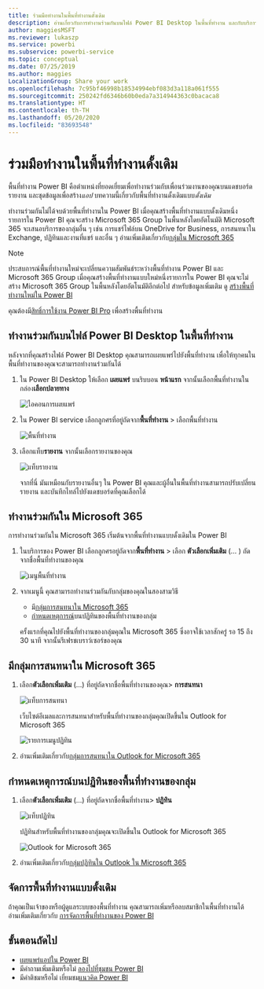 ```yaml
---
title: ร่วมมือทำงานในพื้นที่ทำงานดั้งเดิม
description: อ่านเกี่ยวกับการทำงานร่วมกันบนไฟล์ Power BI Desktop ในพื้นที่ทำงาน และกับบริการของ Microsoft 365 เช่น การแชร์ไฟล์บน OneDrive for Business, การสนทนาใน Exchange, ปฏิทิน และงาน
author: maggiesMSFT
ms.reviewer: lukaszp
ms.service: powerbi
ms.subservice: powerbi-service
ms.topic: conceptual
ms.date: 07/25/2019
ms.author: maggies
LocalizationGroup: Share your work
ms.openlocfilehash: 7c95bf46998b18534994ebf083d3a118a061f555
ms.sourcegitcommit: 250242fd6346b60b0eda7a314944363c0bacaca8
ms.translationtype: HT
ms.contentlocale: th-TH
ms.lasthandoff: 05/20/2020
ms.locfileid: "83693548"
---
```

# <a name="collaborate-in-a-classic-workspace"></a>ร่วมมือทำงานในพื้นที่ทำงานดั้งเดิม
พื้นที่ทำงาน Power BI คือตำแหน่งที่ยอดเยี่ยมเพื่อทำงานร่วมกับเพื่อนร่วมงานของคุณบนแดชบอร์ด รายงาน และชุดข้อมูลเพื่อสร้าง*แอป* บทความนี้เกี่ยวกับพื้นที่ทำงานดั้งเดิมแบบ*ดั้งเดิม*  

ทำงานร่วมกันไม่ได้จบด้วยพื้นที่ทำงานใน Power BI เมื่อคุณสร้างพื้นที่ทำงานแบบดั้งเดิมหนึ่งรายการใน Power BI คุณจะสร้าง Microsoft 365 Group ในพื้นหลังโดยอัตโนมัติ Microsoft 365 จะเสนอบริการของกลุ่มอื่น ๆ เช่น การแชร์ไฟล์บน OneDrive for Business, การสนทนาใน Exchange, ปฏิทินและงานที่แชร์ และอื่น ๆ อ่านเพิ่มเติมเกี่ยวกับ[กลุ่มใน Microsoft 365](https://support.office.com/article/Create-a-group-in-Office-365-7124dc4c-1de9-40d4-b096-e8add19209e9)

> [!NOTE]
> ประสบการณ์พื้นที่ทำงานใหม่จะเปลี่ยนความสัมพันธ์ระหว่างพื้นที่ทำงาน Power BI และ Microsoft 365 Group เมื่อคุณสร้างพื้นที่ทำงานแบบใหม่หนึ่งรายการใน Power BI คุณจะไม่สร้าง Microsoft 365 Group ในพื้นหลังโดยอัตโนมัติอีกต่อไป สำหรับข้อมูลเพิ่มเติม ดู [สร้างพื้นที่ทำงานใหม่ใน Power BI](service-create-the-new-workspaces.md)

คุณต้องมี[สิทธิ์การใช้งาน Power BI Pro](../fundamentals/service-features-license-type.md) เพื่อสร้างพื้นที่ทำงาน

## <a name="collaborate-on-power-bi-desktop-files-in-a-workspace"></a>ทำงานร่วมกันบนไฟล์ Power BI Desktop ในพื้นที่ทำงาน
หลังจากที่คุณสร้างไฟล์ Power BI Desktop คุณสามารถเผยแพร่ไปยังพื้นที่ทำงาน เพื่อให้ทุกคนในพื้นที่ทำงานของคุณจะสามารถทำงานร่วมกันได้

1. ใน Power BI Desktop ให้เลือก **เผยแพร่** บนริบบอน **หน้าแรก** จากนั้นเลือกพื้นที่ทำงานในกล่อง**เลือกปลายทาง**
   
    ![ไอคอนการเผยแพร่](media/service-collaborate-power-bi-workspace/power-bi-group-publish-pbix.png)
2. ใน Power BI service เลือกลูกศรที่อยู่ถัดจาก**พื้นที่ทำงาน** > เลือกพื้นที่ทำงาน
   
    ![พื้นที่ทำงาน](media/service-collaborate-power-bi-workspace/power-bi-workspace-nav-arrow.png)
3. เลือกแท็บ**รายงาน** จากนั้นเลือกรายงานของคุณ
   
    ![แท็บรายงาน](media/service-collaborate-power-bi-workspace/power-bi-workspace-report.png)
   
    จากที่นี่ มันเหมือนกับรายงานอื่นๆ ใน Power BI คุณและผู้อื่นในพื้นที่ทำงานสามารถปรับเปลี่ยนรายงาน และบันทึกไทล์ไปยังแดชบอร์ดที่คุณเลือกได้

## <a name="collaborate-in-microsoft-365"></a>ทำงานร่วมกันใน Microsoft 365
การทำงานร่วมกันใน Microsoft 365 เริ่มต้นจากพื้นที่ทำงานแบบดั้งเดิมใน Power BI

1. ในบริการของ Power BI เลือกลูกศรอยู่ถัดจาก**พื้นที่ทำงาน** > เลือก **ตัวเลือกเพิ่มเติม** (... ) ถัดจากชื่อพื้นที่ทำงานของคุณ 
   
   ![เมนูพื้นที่ทำงาน](media/service-collaborate-power-bi-workspace/power-bi-app-ellipsis.png)
2. จากเมนูนี้ คุณสามารถทำงานร่วมกันกับกลุ่มของคุณในสองสามวิธี 
   
   * มี[กลุ่มการสนทนาใน Microsoft 365](#have-a-group-conversation-in-microsoft-365)
   * [กำหนดเหตุการณ์](#schedule-an-event-on-the-group-workspace-calendar)บนปฏิทินของพื้นที่ทำงานของกลุ่ม
   
   ครั้งแรกที่คุณไปยังพื้นที่ทำงานของกลุ่มคุณใน Microsoft 365 ซึ่งอาจใช้เวลาสักครู่ รอ 15 ถึง 30 นาที จากนั้นรีเฟรชเบราว์เซอร์ของคุณ

## <a name="have-a-group-conversation-in-microsoft-365"></a>มีกลุ่มการสนทนาใน Microsoft 365
1. เลือก**ตัวเลือกเพิ่มเติม** (...) ที่อยู่ถัดจากชื่อพื้นที่ทำงานของคุณ\> **การสนทนา** 
   
    ![แท็บการสนทนา](media/service-collaborate-power-bi-workspace/power-bi-app-ellipsis.png)
   
   เว็บไซต์อีเมลและการสนทนาสำหรับพื้นที่ทำงานของกลุ่มคุณเปิดขึ้นใน Outlook for Microsoft 365
   
   ![รายการเมนูปฏิทิน](media/service-collaborate-power-bi-workspace/pbi_grps_o365convo.png)
2. อ่านเพิ่มเติมเกี่ยวกับ[กลุ่มการสนทนาใน Outlook for Microsoft 365](https://support.office.com/Article/Have-a-group-conversation-a0482e24-a769-4e39-a5ba-a7c56e828b22)

## <a name="schedule-an-event-on-the-group-workspace-calendar"></a>กำหนดเหตุการณ์บนปฏิทินของพื้นที่ทำงานของกลุ่ม
1. เลือก**ตัวเลือกเพิ่มเติม** (...) ที่อยู่ถัดจากชื่อพื้นที่ทำงาน\> **ปฏิทิน** 
   
   ![แท็บปฏิทิน](media/service-collaborate-power-bi-workspace/power-bi-app-ellipsis.png)
   
   ปฏิทินสำหรับพื้นที่ทำงานของกลุ่มคุณจะเปิดขึ้นใน Outlook for Microsoft 365
   
   ![Outlook for Microsoft 365](media/service-collaborate-power-bi-workspace/pbi_grps_o365_calendar.png)
2. อ่านเพิ่มเติมเกี่ยวกับ[กลุ่มปฏิทินใน Outlook ใน Microsoft 365](https://support.office.com/Article/Add-edit-and-subscribe-to-group-events-0cf1ad68-1034-4306-b367-d75e9818376a)

## <a name="manage-a-classic-workspace"></a>จัดการพื้นที่ทำงานแบบดั้งเดิม
ถ้าคุณเป็นเจ้าของหรือผู้ดูแลระบบของพื้นที่ทำงาน คุณสามารถเพิ่มหรือลบสมาชิกในพื้นที่ทำงานได้ อ่านเพิ่มเติมเกี่ยวกับ [การจัดการพื้นที่ทำงานของ Power BI](service-manage-app-workspace-in-power-bi-and-office-365.md)

## <a name="next-steps"></a>ขั้นตอนถัดไป
* [เผยแพร่แอปใน Power BI](service-create-distribute-apps.md)
* มีคำถามเพิ่มเติมหรือไม่ [ลองไปที่ชุมชน Power BI](https://community.powerbi.com/)
* มีคำติชมหรือไม่ เยี่ยมชม[แนวคิด Power BI](https://ideas.powerbi.com/forums/265200-power-bi)
